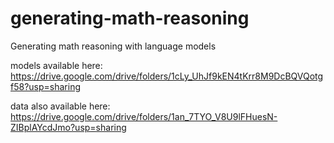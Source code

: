 # generating-math-reasoning
Generating math reasoning with language models

models available here: https://drive.google.com/drive/folders/1cLy_UhJf9kEN4tKrr8M9DcBQVQotgf58?usp=sharing

data also available here: https://drive.google.com/drive/folders/1an_7TYO_V8U9lFHuesN-ZIBplAYcdJmo?usp=sharing
